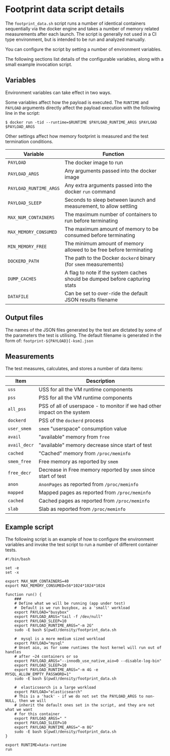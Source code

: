 # Footprint data script details

The `footprint_data.sh` script runs a number of identical containers sequentially
via the docker engine and takes a number of memory related measurements after each
launch. The script is generally not used in a CI type environment, but is intended
to be run and analyzed manually.

You can configure the script by setting a number of environment variables.

The following sections list details of the configurable variables, along with a
small example invocation script.

## Variables
Environment variables can take effect in two ways.

Some variables affect how the payload is executed. The `RUNTIME` and `PAYLOAD`
arguments directly affect the payload execution with the following line in
the script:

`$ docker run -tid --runtime=$RUNTIME $PAYLOAD_RUNTIME_ARGS $PAYLOAD $PAYLOAD_ARGS`

Other settings affect how memory footprint is measured and the test termination
conditions.

| Variable | Function
| -------- | --------
| `PAYLOAD` | The docker image to run
| `PAYLOAD_ARGS` | Any arguments passed into the docker image
| `PAYLOAD_RUNTIME_ARGS` | Any extra arguments passed into the docker `run` command
| `PAYLOAD_SLEEP` | Seconds to sleep between launch and measurement, to allow settling
| `MAX_NUM_CONTAINERS` | The maximum number of containers to run before terminating
| `MAX_MEMORY_CONSUMED` | The maximum amount of memory to be consumed before terminating
| `MIN_MEMORY_FREE` | The minimum amount of memory allowed to be free before terminating
| `DOCKERD_PATH` | The path to the Docker `dockerd` binary (for `smem` measurements)
| `DUMP_CACHES` | A flag to note if the system caches should be dumped before capturing stats
| `DATAFILE` | Can be set to over-ride the default JSON results filename

## Output files
The names of the JSON files generated by the test are dictated by some of the parameters
the test is utilising. The default filename is generated in the form of:
`footprint-${PAYLOAD}[-ksm].json`

## Measurements
The test measures, calculates, and stores a number of data items:

| Item | Description
| ---- | -----------
| `uss` | USS for all the VM runtime components
| `pss` | PSS for all the VM runtime components
| `all_pss` | PSS of all of userspace - to monitor if we had other impact on the system
| `dockerd` | PSS of the `dockerd` process
| `user_smem` | `smem` "userspace" consumption value
| `avail` | "available" memory from `free`
| `avail_decr` | "available" memory decrease since start of test
| `cached` | "Cached" memory from `/proc/meminfo`
| `smem_free` | Free memory as reported by `smem`
| `free_decr` | Decrease in Free memory reported by `smem` since start of test
| `anon` | `AnonPages` as reported from `/proc/meminfo`
| `mapped` | Mapped pages as reported from `/proc/meminfo`
| `cached` | Cached pages as reported from `/proc/meminfo`
| `slab` | Slab as reported from `/proc/meminfo`

## Example script
The following script is an example of how to configure the environment variables and
invoke the test script to run a number of different container tests.

```
#!/bin/bash

set -e
set -x

export MAX_NUM_CONTAINERS=40
export MAX_MEMORY_CONSUMED=56*1024*1024*1024

function run() {
	###
	# Define what we will be running (app under test)
	#  Default is we run busybox, as a 'small' workload
	export PAYLOAD="busybox"
	export PAYLOAD_ARGS="tail -f /dev/null"
	export PAYLOAD_SLEEP=10
	export PAYLOAD_RUNTIME_ARGS="-m 2G"
	sudo -E bash $(pwd)/density/footprint_data.sh

	#  mysql is a more medium sized workload
	export PAYLOAD="mysql"
	# Unset aio, as for some runtimes the host kernel will run out of handles
	# after ~24 containers or so
	export PAYLOAD_ARGS="--innodb_use_native_aio=0 --disable-log-bin"
	export PAYLOAD_SLEEP=10
	export PAYLOAD_RUNTIME_ARGS="-m 4G -e MYSQL_ALLOW_EMPTY_PASSWORD=1"
	sudo -E bash $(pwd)/density/footprint_data.sh

	#  elasticsearch is a large workload
	export PAYLOAD="elasticsearch"
	# This is a 'hack' - if we do not set the PAYLOAD_ARGS to non-NULL, then we will
	# inherit the default ones set in the script, and they are not what we want
	# for this container
	export PAYLOAD_ARGS=" "
	export PAYLOAD_SLEEP=10
	export PAYLOAD_RUNTIME_ARGS="-m 8G"
	sudo -E bash $(pwd)/density/footprint_data.sh
}

export RUNTIME=kata-runtime
run
```
